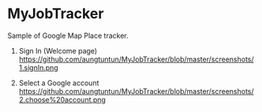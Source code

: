 # MyJobTracker

Sample of Google Map Place tracker.
1. Sign In (Welcome page) 
https://github.com/aungtuntun/MyJobTracker/blob/master/screenshots/1.signIn.png

2. Select a Google account
https://github.com/aungtuntun/MyJobTracker/blob/master/screenshots/2.choose%20account.png
